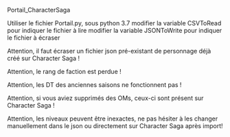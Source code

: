 Portail_CharacterSaga

Utiliser le fichier Portail.py, sous python 3.7
modifier la variable CSVToRead pour indiquer le fichier à lire
modifier la variable JSONToWrite pour indiquer le fichier à écraser

Attention, il faut écraser un fichier json pré-existant de personnage déjà créé sur Character Saga !

Attention, le rang de faction est perdue !

Attention, les DT des anciennes saisons ne fonctionnent pas !

Attention, si vous aviez supprimés des OMs, ceux-ci sont présent sur Character Saga !

Attention, les niveaux peuvent être inexactes, ne pas hésiter à les changer manuellement dans le json ou directement sur Character Saga après import!